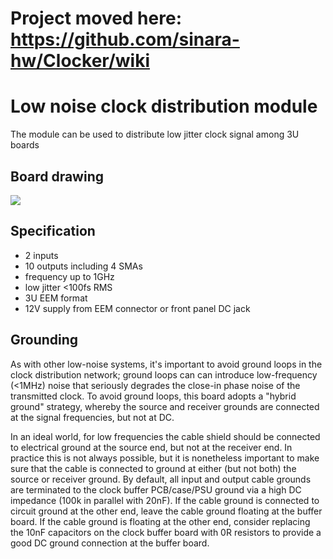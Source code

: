 # **Project moved here: https://github.com/sinara-hw/Clocker/wiki**


# Low noise clock distribution module
The module can be used to distribute low jitter clock signal among 3U boards

## Board drawing
![](https://github.com/m-labs/sinara/blob/master/Drawings/CLK_DIST.PNG)

## Specification
- 2 inputs
- 10 outputs including 4 SMAs
- frequency up to 1GHz
- low jitter <100fs RMS
- 3U EEM format
- 12V supply from EEM connector or front panel DC jack

## Grounding

As with other low-noise systems, it's important to avoid ground loops in the clock distribution network; ground loops can can introduce low-frequency (<1MHz) noise that seriously degrades the close-in phase noise of the transmitted clock. To avoid ground loops, this board adopts a "hybrid ground" strategy, whereby the source and receiver grounds are connected at the signal frequencies, but not at DC.

In an ideal world, for low frequencies the cable shield should be connected to electrical ground at the source end, but not at the receiver end. In practice this is not always possible, but it is nonetheless important to make sure that the cable is connected to ground at either (but not both) the source or receiver ground. By default, all input and output cable grounds are terminated to the clock buffer PCB/case/PSU ground via a high DC impedance (100k in parallel with 20nF). If the cable ground is connected to circuit ground at the other end, leave the cable ground floating at the buffer board. If the cable ground is floating at the other end, consider replacing the 10nF capacitors on the clock buffer board with 0R resistors to provide a good DC ground connection at the buffer board.